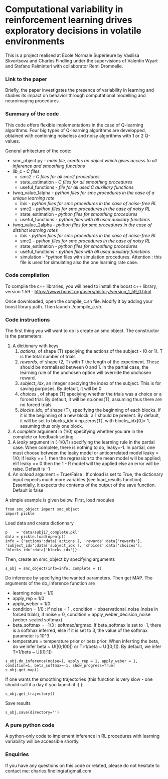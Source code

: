 <h1> Computational variability in reinforcement learning drives exploratory decisions in volatile environments </h1>

This is a project realised at Ecole Normale Supérieure by Vasilisa Skvortsova and Charles Findling under the supervisions of Valentin Wyart and Stefano Palminteri with collaborator Remi Dromnelle.

<h3> Link to the paper </h3>

Briefly, the paper investigates the presence of variability in learning and studies its impact on behavior through computational modelling and neuroimaging procedures.

<h3> Summary of the code </h3>

This code offers flexible implementations in the case of Q-learning algorithms. Four big types of Q-learning algorithms are developped, obtained with combining noiseless and noisy algorithms with 1 or 2 Q-values. 

General arhitecture of the code:
* smc_object.py - *main file, creates an object which gives access to all inference and smoothing functions*
* lib_c - *C files*
  * smc2 - *C files for all smc2 procedures*
  * state_estimation - *C files for all smoothing procedures*
  * useful_functions - *file for all used C auxiliary functions*
* twoq_value_1alpha - *python files for smc procedures in the case of a unique learning rate*
  * ibis - *python files for smc procedures in the case of noise-free RL*
  * smc2 - *python files for smc procedures in the case of noisy RL*
  * state_estimation - *python files for smoothing procedures*
  * useful_functions - *python files with all used auxiliary functions*
* twoq_value_2alpha - *python files for smc procedures in the case of distinct learning rates*
  * ibis - *python files for smc procedures in the case of noise-free RL*
  * smc2 - *python files for smc procedures in the case of noisy RL*
  * state_estimation - *python files for smoothing procedures*
  * useful_functions - *python files with all used auxiliary functions*
  * simulation - *python files with simulation procedures. Attention : this file is used for simulating also the one learning rate case.

<h3> Code compilation </h3>

To compile the c++ libraries, you will need to install the boost c++ library, version 1.59 - https://www.boost.org/users/history/version_1_59_0.html

Once downloaded, open the compile_c.sh file. Modify it by adding your boost library path. Then launch ./compile_c.sh.


<h3> Code instructions </h3>

The first thing you will want to do is create an smc object. The constructor is the parameters:
1. A dictionary with keys
 	1. *actions*, of shape (T) speciying the actions of the subject - (0 or 1). T is the total number of trials
 	1. *rewards*, of shape (2, T) with T the length of the experiment. These should be normalised between 0 and 1. In the partial case, the learning rule of the unchosen option will override the unchosen reward.
	 1. *subject_idx*, an integer speciying the index of the subject. This is for saving purposes. By default, it will be 0
	 1. *choices* , of shape (T) speciying whether the trials was a choice or a forced trial. By default, it will be np.ones(T), assuming thus there are no forced trials
 	1. *blocks_idx*, of shape (T), specifying the beginning of each blocks. If it is the beginning of a new block, a 1 should be present. By default, it will be set to blocks_idx = np.zeros(T), with blocks_idx[0]= 1, assuming thus only one block.
1. A *complete* argument in (1/0) specifying whether you are in the complete or feedback setting
1. A *leaky* argument in (-1/0/1) specifying the learning rule in the partial case. When complete, there is nothing to do, leaky=-1. In partial, one must choose between the leaky model or anticorrelated model leaky = 1/0; if leaky == 1, then the regression to the mean model will be applied; elif leaky == 0 then the 1 - R model will the applied else an error will be raise. Default is -1
1. An *onload* argument = True/False : If onload is set to True, the dictionary input expects much more variables (see load_results function). Essentially, it expects the contents of the output of the save function. Default is false

A simple example is given below. First, load modules

```
from smc_object import smc_object  
import pickle
```
Load data and create dictionnary 
```
p    = 'data/subj17_complete.pkl'
data = pickle.load(open(p))
info = {'actions':data['actions'], 'rewards':data['rewards'], 'subject_idx':data['subject_idx'], 'choices':data['choices'], 'blocks_idx':data['blocks_idx']}
```
Then, create an smc_object by specifying arguments
```
s_obj = smc_object(info=info, complete = 1)
```
Do inference by specifying the wanted parameters. Then get MAP. The arguments of the do_inference function are
* learning noise = 1/0
* apply_rep = 1/0
* apply_weber = 1/0
* condition = 1/0 : if noise = 1 , condition = observational_noise (noise in forced trials), if noise = 0, condition = apply_weber_decision_noise (weber-scaled softmax)
* beta_softmax = -1/3 : softmax/argmax. If beta_softmax is set to -1, there is a softmax inferred, else if it is set to 3, the value of the softmax parameter is 10^3
* temperature = temperature prior or beta prior. When inferring the beta, do we infer beta ~  U([0;100]) or T=1/beta ~ U([0;1]). By default, we infer T=1/beta ~ U([0;1])
```
s_obj.do_inference(noise=1, apply_rep = 1, apply_weber = 1, condition=1, beta_softmax=-1, show_progress=True)  
s_obj.get_map() 
```
If one wants the smoothing trajectories (this function is very slow - one should call it a day if you launch it :) ):

```
s_obj.get_trajectory()  
```

Save results
```
s_obj.save(directory='') 
```

<h3> A pure python code </h3>

A python-only code to implement inference in RL procedures with learning variability will be accessible shortly.

<h3> Enquiries </h3>

If you have any questions on this code or related, please do not hesitate to contact me: charles.findling(at)gmail.com



